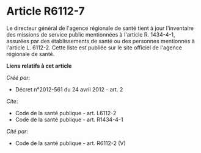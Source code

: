 # Article R6112-7

Le directeur général de l'agence régionale de santé tient à jour l'inventaire des missions de service public mentionnées à
l'article R. 1434-4-1, assurées par des établissements de santé ou des personnes mentionnés à l'article L. 6112-2. Cette
liste est publiée sur le site officiel de l'agence régionale de santé.

**Liens relatifs à cet article**

_Créé par_:

  - Décret n°2012-561 du 24 avril 2012 - art. 2

_Cite_:

  - Code de la santé publique - art. L6112-2
  - Code de la santé publique - art. R1434-4-1

_Cité par_:

  - Code de la santé publique - art. R6112-2 (V)
